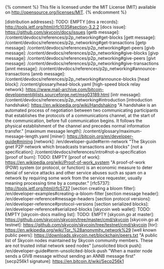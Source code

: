 
{% comment %}
This file is licensed under the MIT License (MIT) available on
http://opensource.org/licenses/MIT.
{% endcomment %}

[bitcoin addr message]: https://bitcoin.org/en/developer-reference#addr "The P2P network message which relays IP addresses and port numbers of active nodes to other nodes and clients, allowing decentralized peer discovery."
[bitcoin alert message]: https://bitcoin.org/en/developer-reference#alert "The P2P network message which sends alerts in case of major software problems."
[bitcoin block message]: https://bitcoin.org/en/developer-reference#block "The P2P network message which sends a serialized block"
[bitcoin feefilter message]: https://bitcoin.org/en/developer-reference#feefilter "The P2P network message which requests the receiving peer not relay any transactions below the specified fee rate"
[bitcoin filteradd message]: https://bitcoin.org/en/developer-reference#filteradd "A P2P protocol message used to add a data element to an existing bloom filter."
[bitcoin filterclear message]: https://bitcoin.org/en/developer-reference#filterclear "A P2P protocol message used to remove an existing bloom filter."
[bitcoin filterload message]: https://bitcoin.org/en/developer-reference#filterclear "A P2P protocol message used to send a filter to a remote peer, requesting that they only send transactions which match the filter."
[bitcoin getaddr message]: https://bitcoin.org/en/developer-reference#getaddr "A P2P protool message used to request an addr message containing connection information for other nodes"
[bitcoin getblocks message]: https://bitcoin.org/en/developer-reference#getblocks "A P2P protocol message used to request an inv message containing a range of block header hashes"
[bitcoin getdata message]: https://bitcoin.org/en/developer-reference#getdata "A P2P protocol message used to request one or more transactions, blocks, or merkle blocks"
[bitcoin getheaders message]: https://bitcoin.org/en/developer-reference#getheaders "A P2P protocol message used to request a range of block headers"
[bitcoin headers message]: https://bitcoin.org/en/developer-reference#headers "A P2P protocol message containing one or more block headers"
[bitcoin inv message]: https://bitcoin.org/en/developer-reference#inv "A P2P protocol message used to send inventories of transactions and blocks known to the transmitting peer"
[bitcoin mempool message]: https://bitcoin.org/en/developer-reference#mempool "A P2P protocol message used to request one or more inv messages with currently-unconfirmed transactions"
[bitcoin merkleblock message]: https://bitcoin.org/en/developer-reference#merkleblock "A P2P protocol message used to request a filtered block useful for SPV proofs"
[bitcoin notfound message]: https://bitcoin.org/en/developer-reference#notfound "A P2P protocol message sent to indicate that the requested data was not available"
[bitcoin ping message]: https://bitcoin.org/en/developer-reference#ping "A P2P network message used to see if the remote host is still connected"
[bitcoin pong message]: https://bitcoin.org/en/developer-reference#pong "A P2P network message used to reply to a P2P network ping message"
[bitcoin reject message]: https://bitcoin.org/en/developer-reference#reject "A P2P network message used to indicate a previously-received message was rejected for some reason"
[bitcoin sendheaders message]: https://bitcoin.org/en/developer-reference#sendheaders "A P2P network message used to request new blocks be announced through headers messages rather than inv messages"
[bitcoin tx message]: https://bitcoin.org/en/developer-reference#tx "A P2P protocol message which sends a single serialized transaction"
[bitcoin verack message]: https://bitcoin.org/en/developer-reference#verack "A P2P network message sent in reply to a version message to confirm a connection has been established"
[bitcoin version message]: https://bitcoin.org/en/developer-reference#version "A P2P network message sent at the begining of a connection to allow protocol version negotiation"
[block height]: /docs/skycoin/_data/glossary/en/block-height.yaml
[block sequence number]: /content/glossary/block-sequence-number.yaml
[blocks-first]: /content/devdocs/guides/p2p_network#blocks-first
[coin hour]: /content/devdocs/guides/transactions#coin-hours
[core executable]: /en/download
[core git]: https://github.com/skycoin/skycoin
[dev communities]: /en/development#devcommunities
[distribution addresses]: TODO: EMPTY
[dns a records]: http://tools.ietf.org/html/rfc1035#section-3.2.2
[docs issue]: https://github.com/skycoin/docs/issues
[getb message]: /content/devdocs/references/p2p_networking#get-blocks
[gett message]: /content/devdocs/references/p2p_networking#get-transactions
[getp message]: /content/devdocs/references/p2p_networking#get-peers
[givb message]: /content/devdocs/references/p2p_networking#give-blocks
[givp message]: /content/devdocs/references/p2p_networking#give-peers
[givt message]: /content/devdocs/references/p2p_networking#give-transactions
[annt message]: /content/devdocs/references/p2p_networking#announce-transactions
[annb message]: /content/devdocs/references/p2p_networking#announce-blocks
[head block]: /content/glossary/head-block.yaml
[high-speed block relay network]: https://www.mail-archive.com/bitcoin-development@lists.sourceforge.net/msg03189.html
[intr message]: /content/devdocs/references/p2p_networking#introduction
[introduction handshake]:  https://en.wikipedia.org/wiki/Handshaking "A handshake is an automated process of negotiation between two communicating participants that establishes the protocols of a communications channel, at the start of the communication, before full communication begins. It follows the physical establishment of the channel and precedes normal information transfer."
[maximum message length]: /content/glossary/maximum-message-length.yaml
[miner]: https://bitcoin.org/en/developer-guide#mining
[network]: /en/developer-guide#term-network "The Skycoin gnet P2P network which broadcasts transactions and blocks"
[not a specification]: /content/devdocs/references/intro#not-a-specification
[proof of burn]: TODO: EMPTY
[proof of work]: https://en.wikipedia.org/wiki/Proof-of-work_system "A proof-of-work (POW) system (or protocol, or function) is an economic measure to deter denial of service attacks and other service abuses such as spam on a network by requiring some work from the service requester, usually meaning processing time by a computer."
[rfc5737]: http://tools.ietf.org/html/rfc5737
[section creating a bloom filter]: /en/developer-examples#creating-a-bloom-filter
[section message header]: /en/developer-reference#message-headers
[section protocol versions]: /en/developer-reference#protocol-versions
[section serialized blocks]: /en/developer-reference#serialized-blocks
[skycoin web wallet]: TODO: EMPTY
[skycoin-docs mailing list]: TODO: EMPTY
[skycoin.go at master]: https://github.com/skycoin/skycoin/tree/master/cmd/skycoin
[skycoin.go at testnet]: https://github.com/skycoin/skycoin/tree/testnet/cmd/skycoin
[tor]: https://en.wikipedia.org/wiki/Tor_%28anonymity_network%29
[well known public peers]: https://downloads.skycoin.net/blockchain/peers.txt "A public list of Skycoin nodes maintained by Skycoin community members. These are not trusted initial network seed nodes"
[unsolicited block push]: /en/developer-guide#term-unsolicited-block-push "When a master node sends a GIVB message without sending an ANNB message first"
[secp256k1 signature]: https://en.bitcoin.it/wiki/Secp256k1
